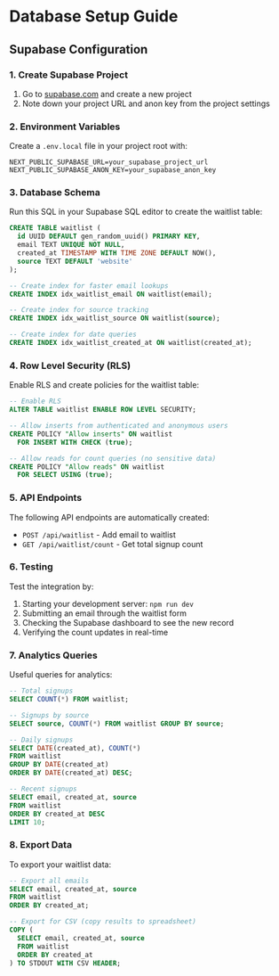 # Database Setup Guide

## Supabase Configuration

### 1. Create Supabase Project

1. Go to [supabase.com](https://supabase.com) and create a new project
2. Note down your project URL and anon key from the project settings

### 2. Environment Variables

Create a `.env.local` file in your project root with:

```env
NEXT_PUBLIC_SUPABASE_URL=your_supabase_project_url
NEXT_PUBLIC_SUPABASE_ANON_KEY=your_supabase_anon_key
```

### 3. Database Schema

Run this SQL in your Supabase SQL editor to create the waitlist table:

```sql
CREATE TABLE waitlist (
  id UUID DEFAULT gen_random_uuid() PRIMARY KEY,
  email TEXT UNIQUE NOT NULL,
  created_at TIMESTAMP WITH TIME ZONE DEFAULT NOW(),
  source TEXT DEFAULT 'website'
);

-- Create index for faster email lookups
CREATE INDEX idx_waitlist_email ON waitlist(email);

-- Create index for source tracking
CREATE INDEX idx_waitlist_source ON waitlist(source);

-- Create index for date queries
CREATE INDEX idx_waitlist_created_at ON waitlist(created_at);
```

### 4. Row Level Security (RLS)

Enable RLS and create policies for the waitlist table:

```sql
-- Enable RLS
ALTER TABLE waitlist ENABLE ROW LEVEL SECURITY;

-- Allow inserts from authenticated and anonymous users
CREATE POLICY "Allow inserts" ON waitlist
  FOR INSERT WITH CHECK (true);

-- Allow reads for count queries (no sensitive data)
CREATE POLICY "Allow reads" ON waitlist
  FOR SELECT USING (true);
```

### 5. API Endpoints

The following API endpoints are automatically created:

- `POST /api/waitlist` - Add email to waitlist
- `GET /api/waitlist/count` - Get total signup count

### 6. Testing

Test the integration by:

1. Starting your development server: `npm run dev`
2. Submitting an email through the waitlist form
3. Checking the Supabase dashboard to see the new record
4. Verifying the count updates in real-time

### 7. Analytics Queries

Useful queries for analytics:

```sql
-- Total signups
SELECT COUNT(*) FROM waitlist;

-- Signups by source
SELECT source, COUNT(*) FROM waitlist GROUP BY source;

-- Daily signups
SELECT DATE(created_at), COUNT(*)
FROM waitlist
GROUP BY DATE(created_at)
ORDER BY DATE(created_at) DESC;

-- Recent signups
SELECT email, created_at, source
FROM waitlist
ORDER BY created_at DESC
LIMIT 10;
```

### 8. Export Data

To export your waitlist data:

```sql
-- Export all emails
SELECT email, created_at, source
FROM waitlist
ORDER BY created_at;

-- Export for CSV (copy results to spreadsheet)
COPY (
  SELECT email, created_at, source
  FROM waitlist
  ORDER BY created_at
) TO STDOUT WITH CSV HEADER;
```
